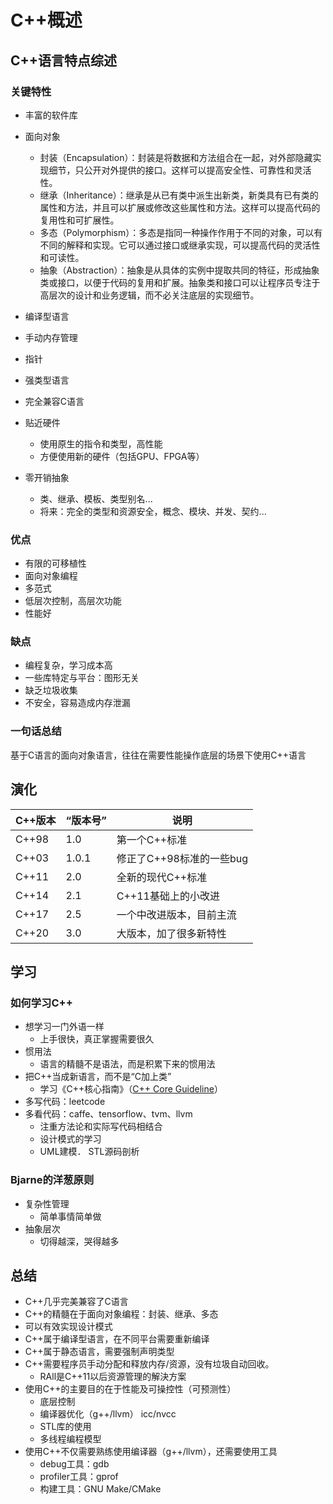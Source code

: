 # C++概述

## C++语言特点综述

### 关键特性

* 丰富的软件库
* 面向对象
  * 封装（Encapsulation）：封装是将数据和方法组合在一起，对外部隐藏实现细节，只公开对外提供的接口。这样可以提高安全性、可靠性和灵活性。
  * 继承（Inheritance）：继承是从已有类中派生出新类，新类具有已有类的属性和方法，并且可以扩展或修改这些属性和方法。这样可以提高代码的复用性和可扩展性。
  * 多态（Polymorphism）：多态是指同一种操作作用于不同的对象，可以有不同的解释和实现。它可以通过接口或继承实现，可以提高代码的灵活性和可读性。
  * 抽象（Abstraction）：抽象是从具体的实例中提取共同的特征，形成抽象类或接口，以便于代码的复用和扩展。抽象类和接口可以让程序员专注于高层次的设计和业务逻辑，而不必关注底层的实现细节。

* 编译型语言
* 手动内存管理
* 指针
* 强类型语言
* 完全兼容C语言
* 贴近硬件
  * 使用原生的指令和类型，高性能
  * 方便使用新的硬件（包括GPU、FPGA等）
* 零开销抽象
  * 类、继承、模板、类型别名...
  * 将来：完全的类型和资源安全，概念、模块、并发、契约...



### 优点

* 有限的可移植性
* 面向对象编程
* 多范式
* 低层次控制，高层次功能
* 性能好



### 缺点

* 编程复杂，学习成本高
* 一些库特定与平台：图形无关
* 缺乏垃圾收集
* 不安全，容易造成内存泄漏



### 一句话总结

基于C语言的面向对象语言，往往在需要性能操作底层的场景下使用C++语言



## 演化

| C++版本 | “版本号” | 说明                     |
| ------- | -------- | ------------------------ |
| C++98   | 1.0      | 第一个C++标准            |
| C++03   | 1.0.1    | 修正了C++98标准的一些bug |
| C++11   | 2.0      | 全新的现代C++标准        |
| C++14   | 2.1      | C++11基础上的小改进      |
| C++17   | 2.5      | 一个中改进版本，目前主流 |
| C++20   | 3.0      | 大版本，加了很多新特性   |



## 学习

### 如何学习C++

* 想学习一门外语一样
  * 上手很快，真正掌握需要很久
* 惯用法
  * 语言的精髓不是语法，而是积累下来的惯用法
* 把C++当成新语言，而不是“C加上类”
  * 学习《C++核心指南》（[C++ Core Guideline](https://isocpp.github.io/CppCoreGuidelines/CppCoreGuidelines)）
* 多写代码：leetcode
* 多看代码：caffe、tensorflow、tvm、llvm
  * ﻿﻿注重方法论和实际写代码相结合
  * ﻿﻿设计模式的学习
  * ﻿﻿UML建模． STL源码剖析



### Bjarne的洋葱原则

* 复杂性管理
  * 简单事情简单做
* 抽象层次
  * 切得越深，哭得越多



## 总结

* ﻿﻿C++几乎完美兼容了C语言
* ﻿﻿C++的精髓在于面向对象编程：封装、继承、多态
* ﻿﻿可以有效实现设计模式
* ﻿﻿C++属于编译型语言，在不同平台需要重新编译
* ﻿﻿C++属于静态语言，需要强制声明类型
* ﻿﻿C++需要程序员手动分配和释放内存/资源，没有垃圾自动回收。
    * ﻿﻿RAll是C++11以后资源管理的解決方案
* ﻿﻿使用C++的主要目的在于性能及可操控性（可预测性）
    * ﻿﻿底层控制
    * ﻿﻿编译器优化（g++/llvm） icc/nvcc
    * ﻿﻿STL库的使用
    * ﻿﻿多线程编程模型
* ﻿﻿使用C++不仅需要熟练使用编译器（g++/llvm），还需要使用工具
    * ﻿debug工具：gdb
    * ﻿profiler工具：gprof
    * ﻿构建工具：GNU Make/CMake
